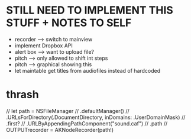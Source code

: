 # STILL NEED TO IMPLEMENT THIS STUFF + NOTES TO SELF

 - recorder —> switch to mainview
 - implement Dropbox API
 - alert box —> want to upload file?
 - pitch —> only allowed to shift int steps
 - pitch —> graphical showing this
 - let maintable get titles from audiofiles instead of hardcoded








# thrash

//        let path = NSFileManager
//            .defaultManager()
//            .URLsForDirectory(.DocumentDirectory, inDomains: .UserDomainMask)
//            .first?
//            .URLByAppendingPathComponent("sound.caf")
//            .path
//        OUTPUTrecorder = AKNodeRecorder(path!)
